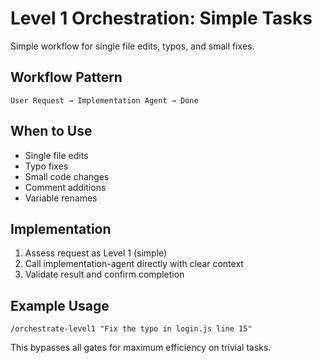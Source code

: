 # Level 1 Orchestration: Simple Tasks

Simple workflow for single file edits, typos, and small fixes.

## Workflow Pattern
```
User Request → Implementation Agent → Done
```

## When to Use
- Single file edits
- Typo fixes  
- Small code changes
- Comment additions
- Variable renames

## Implementation
1. Assess request as Level 1 (simple)
2. Call implementation-agent directly with clear context
3. Validate result and confirm completion

## Example Usage
```
/orchestrate-level1 "Fix the typo in login.js line 15"
```

This bypasses all gates for maximum efficiency on trivial tasks.